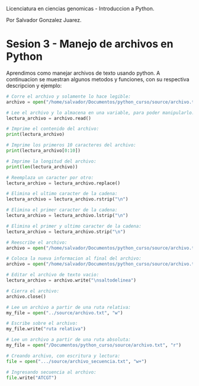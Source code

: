 Licenciatura en ciencias genomicas - Introduccion a Python.

Por Salvador Gonzalez Juarez.

# Sesion 3 - Manejo de archivos en Python

Aprendimos como manejar archivos de texto usando python. A continuacion se muestran algunos metodos y funciones, con su respectiva descripcion y ejemplo:

```python
# Corre el archivo y solamente lo hace legible:
archivo = open("/home/salvador/Documentos/python_curso/source/archivo.txt", "r")

# Lee el archivo y lo almacena en una variable, para poder manipularlo:
lectura_archivo = archivo.read()

# Imprime el contenido del archivo:
print(lectura_archivo)

# Imprime los primeros 10 caracteres del archivo:
print(lectura_archivo[0:10])

# Imprime la longitud del archivo:
print(len(lectura_archivo))

# Reemplaza un caracter por otro:
lectura_archivo = lectura_archivo.replace()

# Elimina el ultimo caracter de la cadena:
lectura_archivo = lectura_archivo.rstrip("\n")

# Elimina el primer caracter de la cadena:
lectura_archivo = lectura_archivo.lstrip("\n")

# Elimina el primer y ultimo caracter de la cadena:
lectura_archivo = lectura_archivo.strip("\n")

# Reescribe el archivo:
archivo = open("/home/salvador/Documentos/python_curso/source/archivo.txt", "w")

# Coloca la nueva informacion al final del archivo:
archivo = open("/home/salvador/Documentos/python_curso/source/archivo.txt", "a")

# Editar el archivo de texto vacio:
lectura_archivo = archivo.write("\nsaltodelinea")

# Cierra el archivo:
archivo.close()

# Lee un archivo a partir de una ruta relativa:
my_file = open("../source/archivo.txt", "w")

# Escribe sobre el archivo:
my_file.write("ruta relativa")

# Lee un archivo a partir de una ruta absoluta:
my_file = open("/Documentos/python_curso/source/archivo.txt", "r")

# Creando archivo, con escritura y lectura:
file = open(".../source/archivo_secuencia.txt", "w+")

# Ingresando secuencia al archivo:
file.write("ATCGT")
```